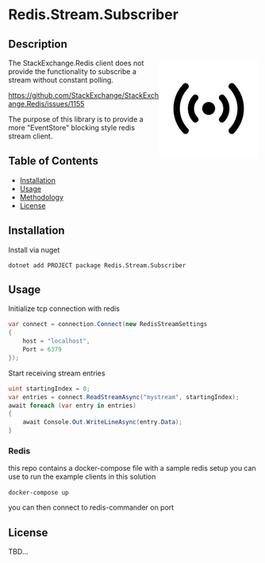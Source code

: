 
# Redis.Stream.Subscriber
## Description
<img src="https://github.com/jimfim/Redis.Stream.Subscriber/raw/main/docs/icon.png" align="right" alt="Redis Stream Logo" width="200" height="200">
The StackExchange.Redis client does not provide the functionality to subscribe a stream without constant polling. 

https://github.com/StackExchange/StackExchange.Redis/issues/1155

The purpose of this library is to provide a more "EventStore" blocking style redis stream client. 

## Table of Contents
* [Installation](#installation)
* [Usage](#usage)
* [Methodology](#methodology)
* [License](#license)

## Installation
Install via nuget
```
dotnet add PROJECT package Redis.Stream.Subscriber
```

## Usage

Initialize tcp connection with redis
```c#
var connect = connection.Connect(new RedisStreamSettings
{
    host = "localhost",
    Port = 6379
});
```

Start receiving stream entries
```c#
uint startingIndex = 0;
var entries = connect.ReadStreamAsync("mystream", startingIndex);
await foreach (var entry in entries)
{
    await Console.Out.WriteLineAsync(entry.Data);
}
```
### Redis

this repo contains a docker-compose file with a sample redis setup you can use to run the example clients in this solution

`docker-compose up`

you can then connect to redis-commander on port


## License
TBD...